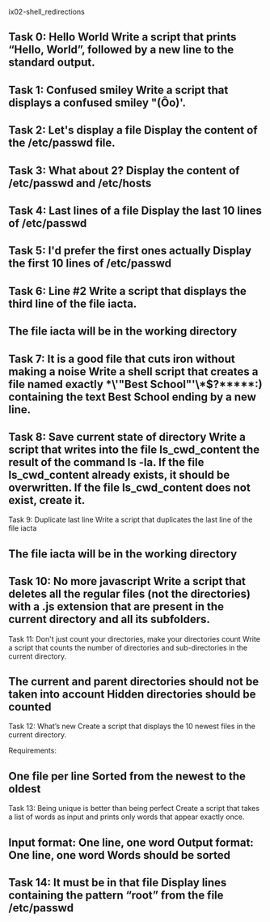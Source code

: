 ix02-shell_redirections

Task 0: Hello World
Write a script that prints “Hello, World”, followed by a new line to the standard output.
----------------------------------------------------------------------------------------
Task 1: Confused smiley
Write a script that displays a confused smiley "(Ôo)'.
---------------------------------------------------------------------------------------
Task 2: Let's display a file
Display the content of the /etc/passwd file.
--------------------------------------------------------------------------------------
Task 3: What about 2?
Display the content of /etc/passwd and /etc/hosts
-------------------------------------------------------------------------------------
Task 4: Last lines of a file
Display the last 10 lines of /etc/passwd
-------------------------------------------------------------------------------------
Task 5: I'd prefer the first ones actually
Display the first 10 lines of /etc/passwd
-------------------------------------------------------------------------------------
Task 6: Line #2
Write a script that displays the third line of the file iacta.
--------------------------------------------------------------------------------------
The file iacta will be in the working directory
-------------------------------------------------------------------------------------------------------------------------------------------------
Task 7: It is a good file that cuts iron without making a noise
Write a shell script that creates a file named exactly \*\\'"Best School"\'\\*$\?\*\*\*\*\*:) containing the text Best School ending by a new line.
---------------------------------------------------------------------------------------------------------------------------------------------------
Task 8: Save current state of directory
Write a script that writes into the file ls_cwd_content the result of the command ls -la. If the file ls_cwd_content already exists, it should be overwritten. If the file ls_cwd_content does not exist, create it.
-----------------------------------------------------------------------------------------------------------------------------------------------------------------------
Task 9: Duplicate last line
Write a script that duplicates the last line of the file iacta

The file iacta will be in the working directory
----------------------------------------------------------------------------------------------------------------------------------------------------------------------
Task 10: No more javascript
Write a script that deletes all the regular files (not the directories) with a .js extension that are present in the current directory and all its subfolders.
------------------------------------------------------------------------------------------------------------------------------------------------------------
Task 11: Don't just count your directories, make your directories count
Write a script that counts the number of directories and sub-directories in the current directory.

The current and parent directories should not be taken into account
Hidden directories should be counted
-----------------------------------------------------------------------------------------------------------------------------------------------------------
Task 12: What’s new
Create a script that displays the 10 newest files in the current directory.

Requirements:

One file per line
Sorted from the newest to the oldest
----------------------------------------------------------------------------------------------------------------------------------------------------------
Task 13: Being unique is better than being perfect
Create a script that takes a list of words as input and prints only words that appear exactly once.

Input format: One line, one word
Output format: One line, one word
Words should be sorted
---------------------------------------------------------------------------------------------------------------------------------------------------------
Task 14: It must be in that file
Display lines containing the pattern “root” from the file /etc/passwd
-------------------------------------------------------------------------------------------------------------------------------------------------




























